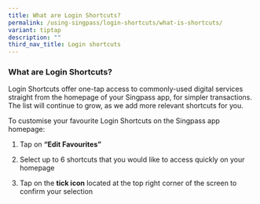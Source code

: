 ```yaml
---
title: What are Login Shortcuts?
permalink: /using-singpass/login-shortcuts/what-is-shortcuts/
variant: tiptap
description: ""
third_nav_title: Login shortcuts
---
```

<h3>What are Login Shortcuts?</h3>
<p>Login Shortcuts offer one-tap access to commonly-used digital services
straight from the homepage of your Singpass app, for simpler transactions.
The list will continue to grow, as we add more relevant shortcuts for you.&nbsp;</p>
<p>To customise your favourite Login Shortcuts on the Singpass app homepage:&nbsp;</p>
<ol data-tight="true" class="tight">
<li>
<p>Tap on <strong>“Edit Favourites”&nbsp;</strong>
</p>
</li>
<li>
<p>Select up to 6 shortcuts that you would like to access quickly on your
homepage&nbsp;</p>
</li>
<li>
<p>Tap on the <strong>tick icon</strong> located at the top right corner of
the screen to confirm your selection&nbsp;</p>
</li>
</ol>
<p></p>